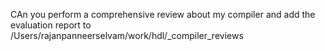 CAn you perform a comprehensive review about my compiler and add the evaluation report to /Users/rajanpanneerselvam/work/hdl/_compiler_reviews